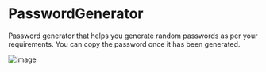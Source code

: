 # PasswordGenerator
Password generator that helps you generate random passwords as per your requirements.
You can copy the password once it has been generated.

![image](https://user-images.githubusercontent.com/72794950/157011574-f922ea89-76e8-4012-a9e2-a720ccc5e055.png)
